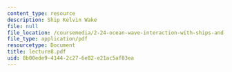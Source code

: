 ```yaml
---
content_type: resource
description: Ship Kelvin Wake
file: null
file_location: /coursemedia/2-24-ocean-wave-interaction-with-ships-and-offshore-energy-systems-13-022-spring-2002/8b00ede941442c276e82e21ac5af83ea_lecture8.pdf
file_type: application/pdf
resourcetype: Document
title: lecture8.pdf
uid: 8b00ede9-4144-2c27-6e82-e21ac5af83ea
---
```

